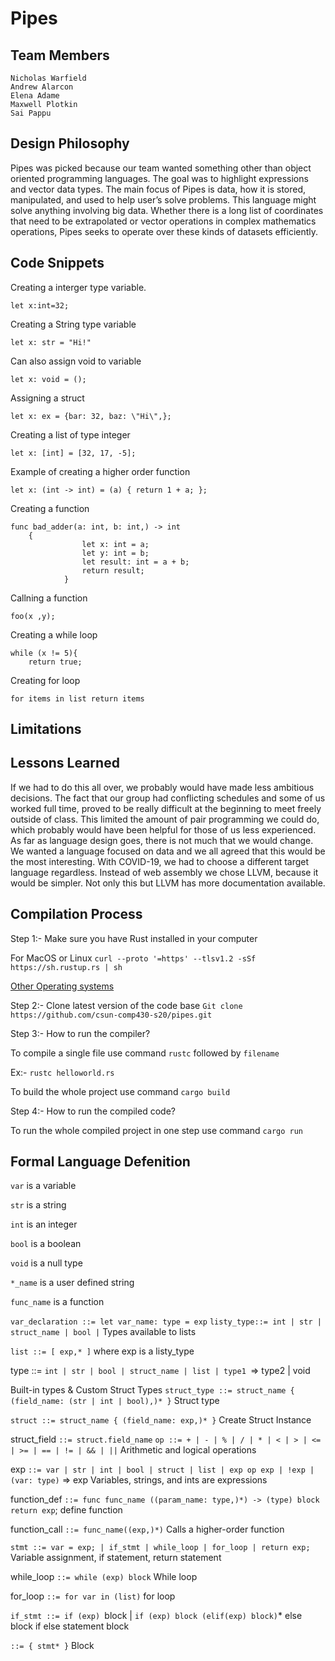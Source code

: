 # Pipes 
## Team Members
    Nicholas Warfield
    Andrew Alarcon
    Elena Adame
    Maxwell Plotkin
    Sai Pappu

##  Design Philosophy 

Pipes was picked because our team wanted something other than object oriented programming languages. The goal was to highlight expressions and vector data types. The main focus of Pipes is data, how it is stored, manipulated, and used to help user’s solve problems. This language might solve anything involving big data. Whether there is a long list of coordinates that need to be extrapolated or vector operations in complex mathematics operations, Pipes seeks to operate over these kinds of datasets efficiently. 

## Code Snippets

 Creating a  interger type variable.

`let x:int=32;`

Creating a  String type variable

`let x: str = "Hi!"`

Can also assign void to variable

`let x: void = ();`

Assigning a struct 

`let x: ex = {bar: 32, baz: \"Hi\",};`

Creating a list of type integer

`let x: [int] = [32, 17, -5];`

Example of creating a higher order function

`let x: (int -> int) = (a) { return 1 + a; };`

Creating a function

    func bad_adder(a: int, b: int,) -> int
        {
	                let x: int = a;
					let y: int = b;
					let result: int = a + b;
					return result;
				}

Callning a function

`foo(x ,y);`

Creating a while loop

    while (x != 5){
        return true; 

Creating for loop

`for items in list return items`


## Limitations

## Lessons Learned 

If we had to do this all over, we probably would have made less ambitious decisions. The fact that our group had conflicting schedules and some of us worked full time, proved to be really difficult at the beginning to meet freely outside of class. This limited the amount of pair programming we could do, which probably would have been helpful for those of us less experienced. As far as language design goes, there is not much that we would change. We wanted a language focused on data and we all agreed that this would be the most interesting. With COVID-19, we had to choose a different target language regardless. Instead of web assembly we chose LLVM, because it would be simpler. Not only this but LLVM has more documentation available. 

## Compilation Process

Step 1:-   Make sure you have Rust installed in your computer
 
 For  MacOS or Linux 
 `curl --proto '=https' --tlsv1.2 -sSf https://sh.rustup.rs | sh`
    
 [Other Operating systems](https://forge.rust-lang.org/infra/other-installation-methods.html#other-ways-to-install-rustup)

Step 2:- Clone latest version of the code base
`Git clone https://github.com/csun-comp430-s20/pipes.git`

Step 3:-  How to run the compiler?

 To compile a single file use command `rustc`  followed by `filename`

 Ex:- `rustc helloworld.rs`

 To build the whole project use command `cargo build`

Step 4:-  How to run the compiled code?

 To run the whole compiled project in one step use command `cargo run`


## Formal Language Defenition
`var` is a variable

`str` is a string

`int` is an integer

`bool` is a boolean

`void` is a null type

`*_name` is a user defined string

`func_name` is a function

`var_declaration ::= let var_name: type = exp`
`listy_type::= int | str | struct_name | bool |` Types available to lists

`list ::= [ exp,* ]` where exp is a listy_type

type ::= `int | str | bool | struct_name | list | type1 `=> type2
| void 

Built-in types & Custom Struct Types
`struct_type ::= struct_name { (field_name: (str | int | bool),)* }` 
Struct type

`struct ::= struct_name { (field_name: exp,)* }`
Create Struct Instance

struct_field `::= struct.field_name`
`op ::= + | - | % | / | * | < | > | <= | >= | == | != | && | ||` Arithmetic and logical
operations

exp `::= var | str | int | bool | struct | list | exp op exp | !exp | (var: type)` => exp
Variables, strings, and ints are expressions

function_def `::= func func_name ((param_name: type,)*) -> (type) block return
exp`; define function

function_call `::= func_name((exp,)*)` Calls a higher-order function

`stmt ::= var = exp; | if_stmt | while_loop | for_loop | return exp;` Variable
assignment, if statement, return statement

while_loop `::= while (exp) block` While loop

for_loop `::= for var in (list)` for loop

`if_stmt ::= if (exp) `block | `if (exp) block (elif(exp) block)`* else block if else
statement block 

`::= { stmt* }` Block

